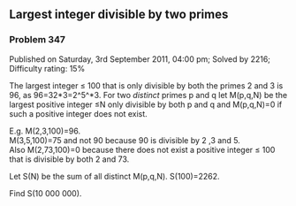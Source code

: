 Largest integer divisible by two primes
---------------------------------------

### Problem 347

Published on Saturday, 3rd September 2011, 04:00 pm; Solved by 2216;
Difficulty rating: 15%

The largest integer ≤ 100 that is only divisible by both the primes 2
and 3 is 96, as 96=32\*3=2^5^\*3. For two *distinct* primes p and q let
M(p,q,N) be the largest positive integer ≤N only divisible by both p and
q and M(p,q,N)=0 if such a positive integer does not exist.

E.g. M(2,3,100)=96.\
 M(3,5,100)=75 and not 90 because 90 is divisible by 2 ,3 and 5.\
 Also M(2,73,100)=0 because there does not exist a positive integer ≤
100 that is divisible by both 2 and 73.

Let S(N) be the sum of all distinct M(p,q,N). S(100)=2262.

Find S(10 000 000).
